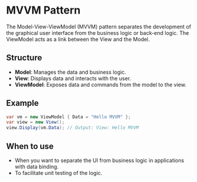 # MVVM Pattern

The Model-View-ViewModel (MVVM) pattern separates the development of the graphical user interface from the business logic or back-end logic. The ViewModel acts as a link between the View and the Model.

## Structure

- **Model**: Manages the data and business logic.
- **View**: Displays data and interacts with the user.
- **ViewModel**: Exposes data and commands from the model to the view.

## Example

```csharp
var vm = new ViewModel { Data = "Hello MVVM" };
var view = new View();
view.Display(vm.Data); // Output: View: Hello MVVM
```

## When to use

- When you want to separate the UI from business logic in applications with data binding.
- To facilitate unit testing of the logic.
